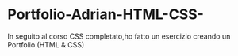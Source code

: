# Portfolio-Adrian-HTML-CSS-
In seguito al corso CSS completato,ho fatto un esercizio creando un Portfolio  (HTML &amp; CSS)
